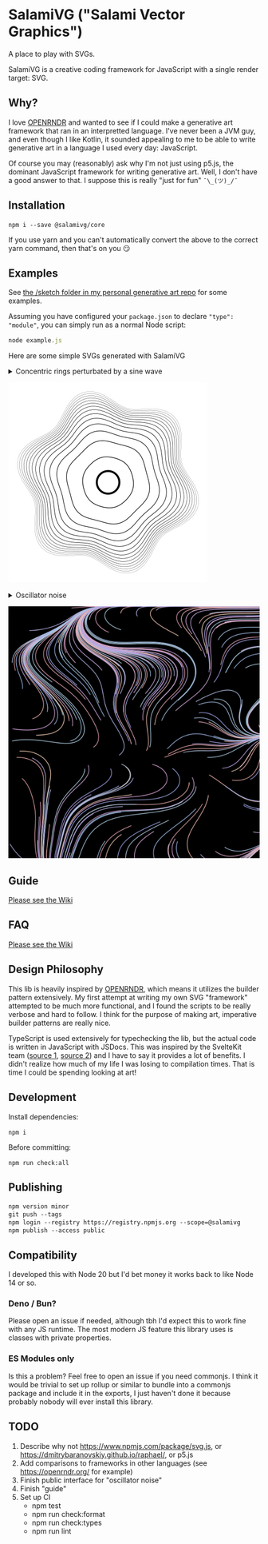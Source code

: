 # SalamiVG ("Salami Vector Graphics")

A place to play with SVGs.

SalamiVG is a creative coding framework for JavaScript with a single render target: SVG.

## Why?

I love [OPENRNDR](https://openrndr.org/) and wanted to see if I could make a generative art framework that ran in an interpretted language. I've never been a JVM guy, and even though I like Kotlin, it sounded appealing to me to be able to write generative art in a language I used every day: JavaScript.

Of course you may (reasonably) ask why I'm not just using p5.js, the dominant JavaScript framework for writing generative art. Well, I don't have a good answer to that. I suppose this is really "just for fun" `¯\_(ツ)_/¯`

## Installation

```
npm i --save @salamivg/core
```

If you use yarn and you can't automatically convert the above to the correct yarn command, then that's on you 😏

## Examples

See [the /sketch folder in my personal generative art repo](https://github.com/ericyd/generative-art/tree/57c17efb12df78fa5f4b5ab73adc6352a543cbbc/homegrown-svg/sketch) for some examples. 

Assuming you have configured your `package.json` to declare `"type": "module"`, you can simply run as a normal Node script:

```js
node example.js
```

Here are some simple SVGs generated with SalamiVG

<details>

<summary>Concentric rings perturbated by a sine wave</summary>

```js
import { renderSvg, circle, hypot, vec2, map } from '@salamivg/core'

const config = {
  width: 100,
  height: 100,
  scale: 2,
  loopCount: 1,
}

renderSvg(config, (svg) => {
  const center = vec2(svg.width, svg.height).div(2)
  svg.setBackground('#fff')
  svg.fill = null
  svg.stroke = '#000'

  svg.circle(circle({
    x: center.x,
    y: center.y,
    radius: hypot(svg.width, svg.height) * 0.04,
    'stroke-width': 1
  }))

  const nRings = 14
  for (let i = 1; i <= nRings; i++) {
    const baseRadius = map(0, Math.log(nRings), hypot(svg.width, svg.height) * 0.09, hypot(svg.width, svg.height) * 0.3, Math.log(i))
    const sineInfluence = map(0, Math.log(nRings), baseRadius * 0.01, baseRadius * 0.1, Math.log(i))
    svg.path((p) => {
      p.strokeWidth = map(1, nRings, 0.3, 0.05, i)
      let radius = baseRadius + Math.sin(0) * baseRadius * 0.1
      p.moveTo(vec2(Math.cos(0) * radius, Math.sin(0) * radius).add(center))
      for (let angle = 0; angle <= Math.PI * 2; angle += 0.05) {
        radius = baseRadius + Math.sin(angle * 6) * sineInfluence //baseRadius * 0.1
        p.lineTo(vec2(Math.cos(angle) * radius, Math.sin(angle) * radius).add(center))
      }
      p.close()
    })
  }
})
```

</details>

![concentric circles example output](./examples/concentric-circles.svg)

<details>

<summary>Oscillator noise</summary>

SalamiVG ships with a bespoke noise function called "oscillator noise".

```js
import {
  renderSvg,
  map,
  vec2,
  randomSeed,
  createRng,
  Vector2,
  random,
  ColorRgb,
  PI,
  cos,
  sin,
  ColorSequence,
  shuffle,
  createOscNoise,
} from '@salamivg/core'

const config = {
  width: 100,
  height: 100,
  scale: 3,
  loopCount: 1,
}

let seed = 5318189853830211 // randomSeed()

const colors = ['#B2D0DE', '#E0A0A5', '#9BB3E7', '#F1D1B8', '#D9A9D6']

renderSvg(config, (svg) => {
  svg.filenameMetadata = { seed }
  const rng = createRng(seed)
  svg.setBackground('#000')

  svg.fill = null
  svg.stroke = ColorRgb.Black
  svg.strokeWidth = 0.25
  svg.numericPrecision = 3

  const noise = createOscNoise(seed)
  const nPoints = 200
  const points = new Array(nPoints)
    .fill(0)
    .map(() => Vector2.random(0, svg.width, 0, svg.height, rng))
  const spectrum = ColorSequence.fromHexes(shuffle(colors, rng))

  const scale = random(0.05, 0.13, rng)
  for (const point of points) {
    svg.path((path) => {
      path.stroke = spectrum.at(random(0, 1, rng))
      path.moveTo(point)
      for (let i = 0; i < 100; i++) {
        let noiseVal = noise(path.cursor.x * scale, path.cursor.y * scale)
        let angle = map(-1, 1, -PI, PI, noiseVal)
        path.lineTo(path.cursor.add(vec2(cos(angle), sin(angle))))
      }
    })
  }

  // when loopCount > 1, this will randomize the seed on each iteration
  return () => {
    seed = randomSeed()
  }
})
```

</details>

![oscillator noise example output](./examples/oscillator-noise.svg)

## Guide

[Please see the Wiki](https://github.com/ericyd/salamivg/wiki)

## FAQ

[Please see the Wiki](https://github.com/ericyd/salamivg/wiki/FAQ)

## Design Philosophy

This lib is heavily inspired by [OPENRNDR](https://openrndr.org/), which means it utilizes the builder pattern extensively. My first attempt at writing my own SVG "framework" attempted to be much more functional, and I found the scripts to be really verbose and hard to follow. I think for the purpose of making art, imperative builder patterns are really nice.

TypeScript is used extensively for typechecking the lib, but the actual code is written in JavaScript with JSDocs. This was inspired by the SvelteKit team ([source 1](https://devclass.com/2023/05/11/typescript-is-not-worth-it-for-developing-libraries-says-svelte-author-as-team-switches-to-javascript-and-jsdoc/), [source 2](https://github.com/sveltejs/kit/discussions/4429)) and I have to say it provides a lot of benefits. I didn't realize how much of my life I was losing to compilation times. That is time I could be spending looking at art!

## Development

Install dependencies:

```shell
npm i
```

Before committing:

```shell
npm run check:all
```

## Publishing

```shell
npm version minor
git push --tags
npm login --registry https://registry.npmjs.org --scope=@salamivg
npm publish --access public
```

## Compatibility

I developed this with Node 20 but I'd bet money it works back to like Node 14 or so.

### Deno / Bun?

Please open an issue if needed, although tbh I'd expect this to work fine with any JS runtime. The most modern JS feature this library uses is classes with private properties.

### ES Modules only

Is this a problem? Feel free to open an issue if you need commonjs. I think it would be trivial to set up rollup or similar to bundle into a commonjs package and include it in the exports, I just haven't done it because probably nobody will ever install this library.

## TODO

1. Describe why not https://www.npmjs.com/package/svg.js, or https://dmitrybaranovskiy.github.io/raphael/, or p5.js
2. Add comparisons to frameworks in other languages (see https://openrndr.org/ for example)
3. Finish public interface for "oscillator noise"
4. Finish "guide"
5. Set up CI
    - npm test
    - npm run check:format
    - npm run check:types
    - npm run lint
